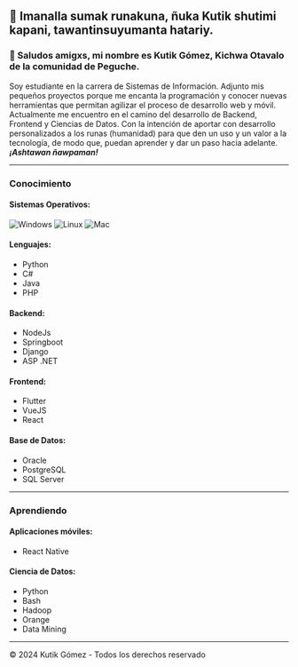 ## 👋 Imanalla sumak runakuna, ñuka Kutik shutimi kapani, tawantinsuyumanta hatariy.

### 👋 Saludos amigxs, mi nombre es Kutik Gómez, Kichwa Otavalo de la comunidad de Peguche.

Soy estudiante en la carrera de Sistemas de Información. Adjunto mis pequeños proyectos porque me encanta la programación y conocer nuevas herramientas que permitan agilizar el proceso de desarrollo web y móvil. Actualmente me encuentro en el camino del desarrollo de Backend, Frontend y Ciencias de Datos. Con la intención de aportar con desarrollo personalizados a los runas (humanidad) para que den un uso y un valor a la tecnología, de modo que, puedan aprender y dar un paso hacia adelante. **_¡Ashtawan ñawpaman!_**


---

### Conocimiento

#### Sistemas Operativos:
<p align="left">
  <img src="https://img.shields.io/badge/Windows-0078D6?style=for-the-badge&logo=windows&logoColor=white" alt="Windows"/>
  <img src="https://img.shields.io/badge/Linux-FCC624?style=for-the-badge&logo=linux&logoColor=black" alt="Linux"/>
  <img src="https://img.shields.io/badge/mac%20os-000000?style=for-the-badge&logo=apple&logoColor=white" alt="Mac"/>
</p>

#### Lenguajes: 
- Python
- C#
- Java
- PHP

#### Backend:
- NodeJs
- Springboot
- Django
- ASP .NET

#### Frontend:
- Flutter
- VueJS
- React

#### Base de Datos:
- Oracle
- PostgreSQL
- SQL Server

---

### Aprendiendo

#### Aplicaciones móviles:
- React Native

#### Ciencia de Datos:
- Python
- Bash
- Hadoop
- Orange
- Data Mining

---

© 2024 Kutik Gómez - Todos los derechos reservado
